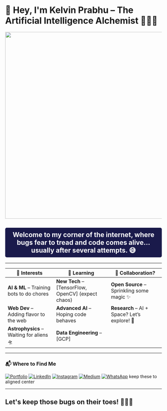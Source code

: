 # 👋 Hey, I'm Kelvin Prabhu – The **Artificial Intelligence Alchemist** 🧙‍♂️🤖

<div align="center">
  <img src="https://i.giphy.com/media/v1.Y2lkPTc5MGI3NjExc2xnbGdwN2pod3J2Z2dxZWdxaHR3cmZ6YXJ5OGdrbGRuNHA5MWplMyZlcD12MV9pbnRlcm5hbF9naWZfYnlfaWQmY3Q9Zw/0R7AQsnA3yIUcbvztz/giphy.gif" width="600px">
</div>
<div align="center">
  <h2 style="color: white; background-color: #1a1a4b; padding: 10px; border-radius: 5px;">Welcome to my corner of the internet, where bugs fear to tread and code comes alive... usually after several attempts. 😅</h2>
</div>

---

| **👀 Interests**                         | **🌱 Learning**                                | **💞️ Collaboration?**                     |
|------------------------------------------|------------------------------------------------|--------------------------------------------|
| **AI & ML** – Training bots to do chores | **New Tech** – [TensorFlow, OpenCV] (expect chaos) | **Open Source** – Sprinkling some magic ✨ |
| **Web Dev** – Adding flavor to the web   | **Advanced AI** – Hoping code behaves         | **Research** – AI + Space? Let’s explore! 🚀 |
| **Astrophysics** – Waiting for aliens 🛸 | **Data Engineering** – [GCP]                  |                                            |

---



### 📬 Where to Find Me

[![Portfolio](https://img.shields.io/badge/Portfolio-Visit-green)](https://kelvinportfolio2071.netlify.app/)
[![LinkedIn](https://img.shields.io/badge/LinkedIn-Connect-blue?logo=linkedin)](https://linkedin.com/in/a-anto-kelvin-prabhu-48385b25a)
[![Instagram](https://img.shields.io/badge/Instagram-Follow-pink?logo=instagram)](https://instagram.com/kelvin.prabhu__)
[![Medium](https://img.shields.io/badge/Medium-Read-black?logo=medium)](https://medium.com/@kelvinprabhu2071)
[![WhatsApp](https://img.shields.io/badge/WhatsApp-Chat-green?logo=whatsapp)](https://wa.me/918708687084?text=hey%20kelvin) keep these to aligned center


---
## Let's keep those bugs on their toes! 🧑‍💻✨
